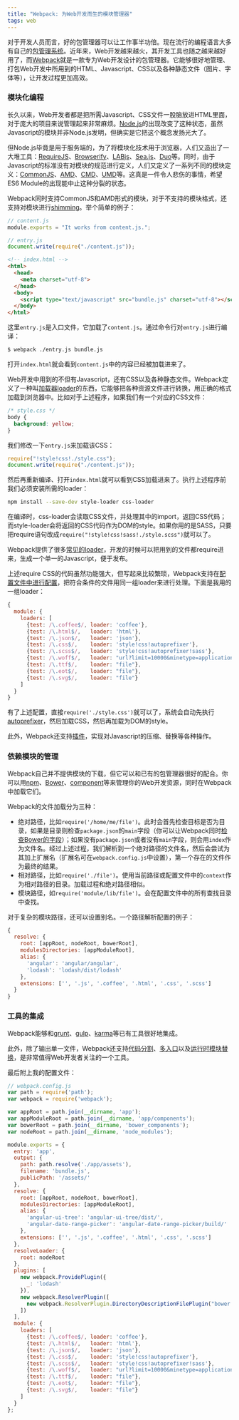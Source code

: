 ```yaml
---
title: "Webpack: 为Web开发而生的模块管理器"
tags: web
---
```


对于开发人员而言，好的包管理器可以让工作事半功倍。现在流行的编程语言大多有自己的[包管理系统](http://blogs.atlassian.com/2014/04/git-project-dependencies/#GitAndProjectDependencies-Firstchoice:useanappropriatebuild/dependencytoolinsteadofgit)。近年来，Web开发越来越火，其开发工具也随之越来越好用了，而[Webpack](http://webpack.github.io)就是一款专为Web开发设计的包管理器。它能够很好地管理、打包Web开发中所用到的HTML、Javascript、CSS以及各种静态文件（图片、字体等），让开发过程更加高效。

### 模块化编程

长久以来，Web开发者都是把所需Javascript、CSS文件一股脑放进HTML里面，对于庞大的项目来说管理起来非常麻烦。[Node.js](http://nodejs.org)的出现改变了这种状态，虽然Javascript的模块并非Node.js发明，但确实是它把这个概念发扬光大了。

但Node.js毕竟是用于服务端的，为了将模块化技术用于浏览器，人们又造出了一大堆工具：[RequireJS](http://requirejs.org)、[Browserify](http://browserify.org)、[LABjs](http://labjs.com)、[Sea.js](http://seajs.org/docs/)、[Duo](http://duojs.org)等。同时，由于Javascript的标准没有对模块的规范进行定义，人们又定义了一系列不同的模块定义：[CommonJS](https://en.wikipedia.org/wiki/CommonJS)、[AMD](https://github.com/amdjs/amdjs-api/wiki/AMD)、[CMD](https://github.com/seajs/seajs/issues/242)、[UMD](https://github.com/umdjs/umd)等。这真是一件令人悲伤的事情，希望ES6 Module的出现能中止这种分裂的状态。

Webpack同时支持CommonJS和AMD形式的模块，对于不支持的模块格式，还支持对模块进行[shimming](http://webpack.github.io/docs/shimming-modules.html)。举个简单的例子：

~~~ javascript
// content.js
module.exports = "It works from content.js.";
~~~

~~~ javascript
// entry.js
document.write(require("./content.js"));
~~~

~~~ html
<!-- index.html -->
<html>
  <head>
    <meta charset="utf-8">
  </head>
  <body>
    <script type="text/javascript" src="bundle.js" charset="utf-8"></script>
  </body>
</html>
~~~

这里`entry.js`是入口文件，它加载了`content.js`。通过命令行对`entry.js`进行编译：

~~~ bash
$ webpack ./entry.js bundle.js
~~~

打开`index.html`就会看到`content.js`中的内容已经被加载进来了。

Web开发中用到的不但有Javascript，还有CSS以及各种静态文件。Webpack定义了一种叫[加载器loader](http://webpack.github.io/docs/using-loaders.html)的东西，它能够把各种资源文件进行转换，用正确的格式加载到浏览器中。比如对于上述程序，如果我们有一个对应的CSS文件：

~~~ css
/* style.css */
body {
  background: yellow;
}
~~~

我们修改一下`entry.js`来加载该CSS：

~~~ javascript
require("!style!css!./style.css");
document.write(require("./content.js"));
~~~

然后再重新编译、打开`index.html`就可以看到CSS加载进来了。执行上述程序前我们必须安装所需的loader：

~~~ bash
npm install --save-dev style-loader css-loader
~~~

在编译时，css-loader会读取CSS文件，并处理其中的import，返回CSS代码；而style-loader会将返回的CSS代码作为DOM的style。如果你用的是SASS，只要把require语句改成`require("!style!css!sass!./style.scss")`就可以了。

Webpack提供了很多[常见的loader](http://webpack.github.io/docs/list-of-loaders.html)，开发的时候可以把用到的文件都require进来，生成一个单一的Javascript，便于发布。

上述require CSS的代码虽然功能强大，但写起来比较繁琐，Webpack支持在[配置文件中进行配置](http://webpack.github.io/docs/using-loaders.html#configuration)，把符合条件的文件用同一组loader来进行处理。下面是我用的一组loader：

~~~ javascript
{
  module: {
    loaders: [
      {test: /\.coffee$/, loader: 'coffee'},
      {test: /\.html$/,   loader: 'html'},
      {test: /\.json$/,   loader: 'json'},
      {test: /\.css$/,    loader: 'style!css!autoprefixer'},
      {test: /\.scss$/,   loader: 'style!css!autoprefixer!sass'},
      {test: /\.woff$/,   loader: "url?limit=10000&minetype=application/font-woff"},
      {test: /\.ttf$/,    loader: "file"},
      {test: /\.eot$/,    loader: "file"},
      {test: /\.svg$/,    loader: "file"}
    ]
  }
}
~~~

有了上述配置，直接`require('./style.css')`就可以了，系统会自动先执行[autoprefixer](https://github.com/postcss/autoprefixer)，然后加载CSS，然后再加载为DOM的style。

此外，Webpack还支持[插件](http://webpack.github.io/docs/list-of-plugins.html)，实现对Javascript的压缩、替换等各种操作。

### 依赖模块的管理

Webpack自己并不提供模块的下载，但它可以和已有的包管理器很好的配合。你可以用[npm](http://npmjs.org/)、[Bower](http://bower.io)、[component](https://github.com/componentjs/component)等来管理你的Web开发资源，同时在Webpack中加载它们。

Webpack的文件加载分为三种：

- 绝对路径，比如`require('/home/me/file')`。此时会首先检查目标是否为目录，如果是目录则检查`package.json`的`main`字段（你可以让Webpack同时[检查Bower的字段](http://webpack.github.io/docs/usage-with-bower.html)）；如果没有`package.json`或者没有`main`字段，则会用`index`作为文件名。经过上述过程，我们解析到一个绝对路径的文件名，然后会尝试为其加上扩展名（扩展名可在`webpack.config.js`中设置），第一个存在的文件作为最终的结果。
- 相对路径，比如`require('./file')`。使用当前路径或配置文件中的`context`作为相对路径的目录。加载过程和绝对路径相似。
- 模块路径，如`require('module/lib/file')`。会在配置文件中的所有查找目录中查找。

对于复杂的模块路径，还可以设置别名。一个路径解析配置的例子：

~~~ javascript
{
  resolve: {
    root: [appRoot, nodeRoot, bowerRoot],
    modulesDirectories: [appModuleRoot],
    alias: {
      'angular': 'angular/angular',
      'lodash': 'lodash/dist/lodash'
    },
    extensions: ['', '.js', '.coffee', '.html', '.css', '.scss']
  }
}
~~~

### 工具的集成

Webpack能够和[grunt](http://webpack.github.io/docs/usage-with-grunt.html)、[gulp](http://webpack.github.io/docs/usage-with-gulp.html)、[karma](http://webpack.github.io/docs/usage-with-karma.html)等已有工具很好地集成。

此外，除了输出单一文件，Webpack还支持[代码分割](http://webpack.github.io/docs/code-splitting.html)、[多入口](http://webpack.github.io/docs/multiple-entry-points.html)以及[运行时模块替换](http://webpack.github.io/docs/hot-module-replacement-with-webpack.html)，是非常值得Web开发者关注的一个工具。

最后附上我的配置文件：

~~~ javascript
// webpack.config.js
var path = require('path');
var webpack = require('webpack');

var appRoot = path.join(__dirname, 'app');
var appModuleRoot = path.join(__dirname, 'app/components');
var bowerRoot = path.join(__dirname, 'bower_components');
var nodeRoot = path.join(__dirname, 'node_modules');

module.exports = {
  entry: 'app',
  output: {
    path: path.resolve('./app/assets'),
    filename: 'bundle.js',
    publicPath: '/assets/'
  },
  resolve: {
    root: [appRoot, nodeRoot, bowerRoot],
    modulesDirectories: [appModuleRoot],
    alias: {
      'angular-ui-tree': 'angular-ui-tree/dist/',
      'angular-date-range-picker': 'angular-date-range-picker/build/'
    },
    extensions: ['', '.js', '.coffee', '.html', '.css', '.scss']
  },
  resolveLoader: {
    root: nodeRoot
  },
  plugins: [
    new webpack.ProvidePlugin({
      _: 'lodash'
    }),
    new webpack.ResolverPlugin([
      new webpack.ResolverPlugin.DirectoryDescriptionFilePlugin("bower.json", ["main"])
    ])
  ],
  module: {
    loaders: [
      {test: /\.coffee$/, loader: 'coffee'},
      {test: /\.html$/,   loader: 'html'},
      {test: /\.json$/,   loader: 'json'},
      {test: /\.css$/,    loader: 'style!css!autoprefixer'},
      {test: /\.scss$/,   loader: 'style!css!autoprefixer!sass'},
      {test: /\.woff$/,   loader: "url?limit=10000&minetype=application/font-woff"},
      {test: /\.ttf$/,    loader: "file"},
      {test: /\.eot$/,    loader: "file"},
      {test: /\.svg$/,    loader: "file"}
    ]
  }
};
~~~
